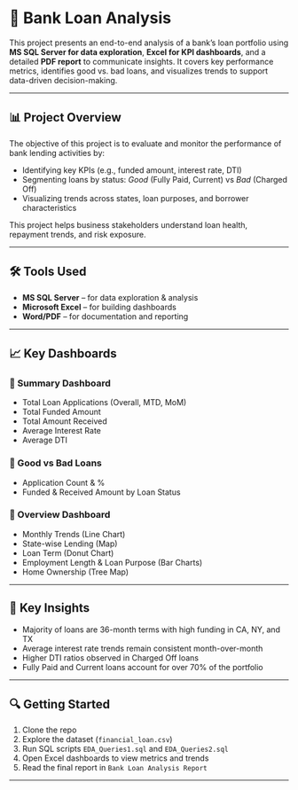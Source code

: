 # 🏦 Bank Loan Analysis

This project presents an end-to-end analysis of a bank’s loan portfolio using **MS SQL Server for data exploration**, **Excel for KPI dashboards**, and a detailed **PDF report** to communicate insights. It covers key performance metrics, identifies good vs. bad loans, and visualizes trends to support data-driven decision-making.

---

## 📊 Project Overview

The objective of this project is to evaluate and monitor the performance of bank lending activities by:
- Identifying key KPIs (e.g., funded amount, interest rate, DTI)
- Segmenting loans by status: *Good* (Fully Paid, Current) vs *Bad* (Charged Off)
- Visualizing trends across states, loan purposes, and borrower characteristics

This project helps business stakeholders understand loan health, repayment trends, and risk exposure.

---

## 🛠️ Tools Used

- **MS SQL Server** – for data exploration & analysis
- **Microsoft Excel** – for building dashboards
- **Word/PDF** – for documentation and reporting

---

## 📈 Key Dashboards

### 🔹 Summary Dashboard
- Total Loan Applications (Overall, MTD, MoM)
- Total Funded Amount
- Total Amount Received
- Average Interest Rate
- Average DTI

### 🔹 Good vs Bad Loans
- Application Count & %
- Funded & Received Amount by Loan Status

### 🔹 Overview Dashboard
- Monthly Trends (Line Chart)
- State-wise Lending (Map)
- Loan Term (Donut Chart)
- Employment Length & Loan Purpose (Bar Charts)
- Home Ownership (Tree Map)

---

## 🧠 Key Insights

- Majority of loans are 36-month terms with high funding in CA, NY, and TX
- Average interest rate trends remain consistent month-over-month
- Higher DTI ratios observed in Charged Off loans
- Fully Paid and Current loans account for over 70% of the portfolio

---

## 🔍 Getting Started

1. Clone the repo
2. Explore the dataset (`financial_loan.csv`)
3. Run SQL scripts `EDA_Queries1.sql` and `EDA_Queries2.sql`
4. Open Excel dashboards to view metrics and trends
5. Read the final report in `Bank Loan Analysis Report`

---
